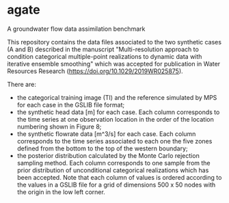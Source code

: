 # agate
A groundwater flow data assimilation benchmark

This repository contains the data files associated to the two synthetic cases (A and B) described in the manuscript "Multi-resolution approach to condition categorical multiple-point realizations to dynamic data with iterative ensemble smoothing" which was accepted for publication in Water Resources Research (https://doi.org/10.1029/2019WR025875).

There are:
- the categorical training image (TI) and the reference simulated by MPS for each case in the GSLIB file format;
- the synthetic head data [m] for each case. Each column corresponds to the time series at one observation location in the order of the
location numbering shown in Figure 8;
- the synthetic flowrate data [m^3/s] for each case. Each column corresponds to the time series associated to each one the five zones 
defined from the bottom to the top of the western boundary;
- the posterior distribution calculated by the Monte Carlo rejection sampling method. Each column corresponds to one sample from the prior 
distribution of unconditional categorical realizations which has been accepted. Note that each column of values is ordered according to 
the values in a GSLIB file for a grid of dimensions 500 x 50 nodes with the origin in the low left corner.
